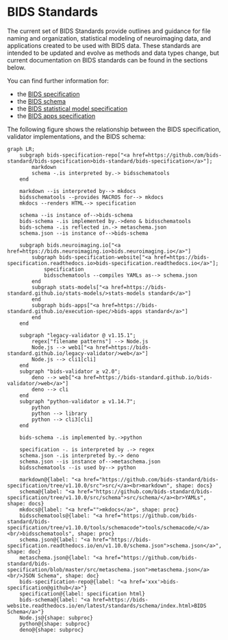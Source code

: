 # BIDS Standards

The current set of BIDS Standards provide outlines and guidance
for file naming and organization, statistical modeling of neuroimaging data,
and applications created to be used with BIDS data.
These standards are intended to be updated and evolve as methods and data types change,
but current documentation on BIDS standards can be found in the sections below.

You can find further information for:

-   the [BIDS specification](./bids_specification/index.md)
-   the [BIDS schema](./schema/index.md)
-   the [BIDS statistical model specification](.//bids_stats_model/index.md)
-   the [BIDS apps specification](./bids_app_specification/index.md)

The following figure shows the relationship between the BIDS specification, validator implementations, and the BIDS schema:

```mermaid
graph LR;
    subgraph bids-specification-repo["<a href=https://github.com/bids-standard/bids-specification>bids-standard/bids-specification</a>"];
        markdown
        schema -.is interpreted by.-> bidsschematools
    end

    markdown --is interpreted by--> mkdocs
    bidsschematools --provides MACROS for--> mkdocs
    mkdocs --renders HTML--> specification

    schema --is instance of-->bids-schema
    bids-schema -.is implemented by.->deno & bidsschematools
    bids-schema -.is reflected in.-> metaschema.json
    schema.json --is instance of-->bids-schema

    subgraph bids.neuroimaging.io["<a href=https://bids.neuroimaging.io>bids.neuroimaging.io</a>"]
        subgraph bids-specification-website["<a href=https://bids-specification.readthedocs.io>bids-specification.readthedocs.io</a>"];
            specification
            bidsschematools --compiles YAMLs as--> schema.json
        end
        subgraph stats-models["<a href=https://bids-standard.github.io/stats-models/>stats-models standard</a>"]
        end
        subgraph bids-apps["<a href=https://bids-standard.github.io/execution-spec/>bids-apps standard</a>"]
        end
    end

    subgraph "legacy-validator @ v1.15.1";
        regex["filename patterns"] --> Node.js
        Node.js --> web1["<a href=https://bids-standard.github.io/legacy-validator/>web</a>"]
        Node.js --> cli1[cli]
    end
    subgraph "bids-validator ≥ v2.0";
        deno --> web["<a href=https://bids-standard.github.io/bids-validator/>web</a>"]
        deno --> cli
    end
    subgraph "python-validator ≥ v1.14.7";
        python
        python --> library
        python --> cli3[cli]
    end

    bids-schema -.is implemented by.->python

    specification -. is interpreted by .-> regex
    schema.json -.is interpreted by.-> deno
    schema.json --is instance of-->metaschema.json
    bidsschematools --is used by--> python

    markdown@{label: "<a href="https://github.com/bids-standard/bids-specification/tree/v1.10.0/src">src/</a><br>markdown", shape: docs}
    schema@{label: "<a href="https://github.com/bids-standard/bids-specification/tree/v1.10.0/src/schema">src/schema/</a><br>YAMLs", shape: docs}
    mkdocs@{label: "<a href="">mkdocs</a>", shape: proc}
    bidsschematools@{label: "<a href="https://github.com/bids-standard/bids-specification/tree/v1.10.0/tools/schemacode">tools/schemacode/</a><br/>bidsschematools", shape: proc}
    schema.json@{label: "<a href="https://bids-specification.readthedocs.io/en/v1.10.0/schema.json">schema.json</a>", shape: doc}
    metaschema.json@{label: "<a href="https://github.com/bids-standard/bids-specification/blob/master/src/metaschema.json">metaschema.json</a><br/>JSON Schema", shape: doc}
    bids-specification-repo@{label: "<a href='xxx'>bids-specification@github</a>"}
    specification@{label: specification html}
    bids-schema@{label: "<a href=https://bids-website.readthedocs.io/en/latest/standards/schema/index.html>BIDS Schema</a>"}
    Node.js@{shape: subproc}
    python@{shape: subproc}
    deno@{shape: subproc}
```
